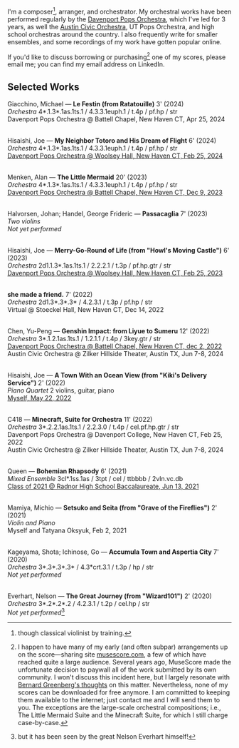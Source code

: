 I'm a composer[^1], arranger, and orchestrator. My orchestral works have been performed regularly by the [Davenport Pops Orchestra](http://www.dpops.com/performances/?mode=arranger&id=72), which I've led for 3 years, as well the [Austin Civic Orchestra](https://austincivicorchestra.org/), UT Pops Orchestra, and high school orchestras around the country. I also frequently write for smaller ensembles, and some recordings of my work have gotten popular online.

If you'd like to discuss borrowing or purchasing[^2] one of my scores, please email me; you can find my email address on LinkedIn.

## Selected Works

Giacchino, Michael — **Le Festin (from Ratatouille)** 3' (2024)\
_Orchestra_ 4\*.1.3\*.1as.1ts.1 / 4.3.3.1euph.1 / t.4p / pf.hp / str\
Davenport Pops Orchestra @ Battell Chapel, New Haven CT, Apr 25, 2024

\
Hisaishi, Joe — **My Neighbor Totoro and His Dream of Flight** 6' (2024)\
_Orchestra_ 4\*.1.3\*.1as.1ts.1 / 4.3.3.1euph.1 / t.4p / pf.hp / str\
[Davenport Pops Orchestra @ Woolsey Hall, New Haven CT, Feb 25, 2024](https://www.youtube.com/watch?v=d90eH1BltyE)

\
Menken, Alan — **The Little Mermaid** 20' (2023)\
_Orchestra_ 4\*.1.3\*.1as.1ts.1 / 4.3.3.1euph.1 / t.4p / pf.hp / str\
[Davenport Pops Orchestra @ Battell Chapel, New Haven CT, Dec 9, 2023](https://www.youtube.com/watch?v=SWiuxke94uk)

\
Halvorsen, Johan; Handel, George Frideric — **Passacaglia** 7' (2023)\
_Two violins_\
_Not yet performed_

\
Hisaishi, Joe — **Merry-Go-Round of Life (from "Howl's Moving Castle")** 6' (2023)\
_Orchestra_ 2d1.1.3\*.1as.1ts.1 / 2.2.2.1 / t.3p / pf.hp.gtr / str\
[Davenport Pops Orchestra @ Woolsey Hall, New Haven CT, Feb 25, 2023](https://www.youtube.com/watch?v=B7MQFhZ1Y2s)

\
**she made a friend.** 7' (2022)\
_Orchestra_ 2d1.3\*.3\*.3\* / 4.2.3.1 / t.3p / pf.hp / str\
Virtual @ Stoeckel Hall, New Haven CT, Dec 14, 2022

\
Chen, Yu-Peng — **Genshin Impact: from Liyue to Sumeru** 12' (2022)\
_Orchestra_ 3\*.1.2.1as.1ts.1 / 1.2.1.1 / t.4p / 3key.gtr / str\
[Davenport Pops Orchestra @ Battell Chapel, New Haven CT, dec 2, 2022](https://www.youtube.com/watch?v=s4mZ7toUkqo)\
Austin Civic Orchestra @ Zilker Hillside Theater, Austin TX, Jun 7-8, 2024

\
Hisaishi, Joe — **A Town With an Ocean View (from "Kiki's Delivery Service")** 2' (2022)\
_Piano Quartet_ 2 violins, guitar, piano\
[Myself, May 22, 2022](https://www.youtube.com/watch?v=JWz6n8HXnc8)

\
C418 — **Minecraft, Suite for Orchestra** 11' (2022)\
_Orchestra_ 3\*.2.2.1as.1ts.1 / 2.2.3.0 / t.4p / cel.pf.hp.gtr / str\
Davenport Pops Orchestra @ Davenport College, New Haven CT, Feb 25, 2022\
Austin Civic Orchestra @ Zilker Hillside Theater, Austin TX, Jun 7-8, 2024

\
Queen — **Bohemian Rhapsody** 6' (2021)\
_Mixed Ensemble_ 3cl\*.1ss.1as / 3tpt / cel / ttbbbb / 2vln.vc.db\
[Class of 2021 @ Radnor High School Baccalaureate, Jun 13, 2021](https://www.youtube.com/watch?v=—Fi—cWgubz8)

\
Mamiya, Michio — **Setsuko and Seita (from "Grave of the Fireflies")** 2' (2021)\
_Violin and Piano_\
Myself and Tatyana Oksyuk, Feb 2, 2021

\
Kageyama, Shota; Ichinose, Go — **Accumula Town and Aspertia City** 7' (2020)\
_Orchestra_ 3\*.3\*.3\*.3\* / 4.3\*crt.3.1 / t.3p / hp / str\
_Not yet performed_

\
Everhart, Nelson — **The Great Journey (from "Wizard101")** 2' (2020)\
_Orchestra_ 3\*.2\*.2\*.2 / 4.2.3.1 / t.2p / cel.hp / str\
_Not yet performed_[^3]

[^1]: though classical violinist by training.
[^2]: I happen to have many of my early (and often subpar) arrangements up on the score—sharing site [musescore.com](https://musescore.com/hodori), a few of which have reached quite a large audience. Several years ago, MuseScore made the unfortunate decision to paywall all of the work submitted by its own community. I won't discuss this incident here, but I largely resonate with [Bernard Greenberg's thoughts](https://bernardgreenberg.com/MuseScore.html) on this matter. Nevertheless, none of my scores can be downloaded for free anymore. I am committed to keeping them available to the internet; just contact me and I will send them to you. The exceptions are the large-scale orchestral compositions; i.e., The Little Mermaid Suite and the Minecraft Suite, for which I still charge case-by-case.
[^3]: but it has been seen by the great Nelson Everhart himself!
